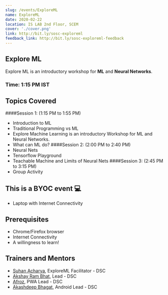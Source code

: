 ```yaml
---
slug: /events/ExploreML
name: ExploreML
date: 2020-02-22
location: IS LAB 2nd Floor, SCEM
cover: './cover.png'
link: http://bit.ly/sosc-exploreml
feedback_link: http://bit.ly/sosc-exploreml-feedback
---
```

## Explore ML
Explore ML is an introductory workshop for **ML** and **Neural Networks**. 

### Time: 1:15 PM IST

## Topics Covered

####Session 1: (1:15 PM to 1:55 PM)
- Introduction to ML
- Traditional Programming vs ML 
- Explore Machine Learning is an introductory Workshop for ML and Neural Networks.
- What can ML do?
####Session 2: (2:00 PM to 2:40 PM)
- Neural Nets
- Tensorflow Playground
- Teachable Machine and Limits of Neural Nets
####Session 3: (2:45 PM to 3:15 PM)
- Group Activity

## This is a BYOC event 💻
- Laptop with Internet Connectivity

## Prerequisites
- Chrome/Firefox browser
- Internet Connectivity
- A willingness to learn!

## Trainers and Mentors
- [Suhan Acharya](https://github.com/suhanacharya), ExploreML Facilitator - DSC
- [Akshay Ram Bhat](https://github.com/akshayrb22), Lead - DSC
- [Afroz](https://github.com/coderhawk999), PWA Lead - DSC
- [Akashdeep Bhagat](https://github.com/akashdeepb), Android Lead - DSC
